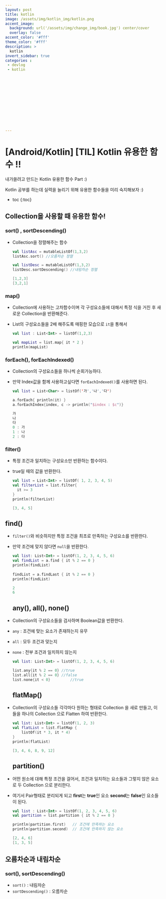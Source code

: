 ```yaml
---
layout: post
title: kotlin
image: /assets/img/kotlin_img/kotlin.png
accent_image: 
  background: url('/assets/img/change_img/book.jpg') center/cover
  overlay: false
accent_color: '#fff'
theme_color: '#fff'
description: >
  kotlin
invert_sidebar: true
categories :
 - devlog	
 - kotlin













---
```


# [Android/Kotlin] [TIL]  Kotlin 유용한 함수 !!

내가쓸려고 만드는 Kotlin 유용한 함수 Part :)

Kotlin 공부를 하는데 실력을 늘리기 위해 유용한 함수들을 미리 숙지해보자 :)



* toc
{:toc}
### 

## **Collection을 사용할 때 유용한 함수!**

### sort() , sortDescending()

- Collection을 정렬해주는 함수 

  ```kotlin
  val listAsc = mutableListOf(1,3,2)
  listAsc.sort() //오름차순 정렬
  
  val listDesc = mutableListOf(1,3,2)
  listDesc.sortDescending() //내림차순 정렬
  ```

  ```kotlin
  [1,2,3]
  [3,2,1]
  ```

### map()

- Collection에 사용하는 고차함수이며 각 구성요소들에 대해서 특정 식을 거친 후 새로운 Collection을 반환해준다.

- List의 구성요소들을 2배 해주도록 매핑한 모습으로 `it`을 통해서

  ```kotlin
  val list : List<Int> = listOf(1,2,3)
  
  val mapList = list.map{ it * 2 }
  println(mapList)
  ```

### forEach(), forEachIndexed()

- Collection의 구성요소들을 하나씩 순회가능하다.

- 만약 Index값을 함께 사용하고싶다면 `forEachIndexed()`를 사용하면 된다.

  ```kotlin
  val list = List<Char> = listOf('가','나','다')
  
  a.forEach{ println(it) }
  a.forEachIndex{index, c -> println("$index : $c")}
  ```

  ```kotlin
  가
  나
  다
  0 : 가
  1 : 나
  2 : 다
  ```

### filter()

- 특정 조건과 일치하는 구성요소만 반환하는 함수이다.

- true일 때의 값을 반환한다.

  ```kotlin
  val list = List<Int> = listOf( 1, 2, 3, 4, 5)
  val filterList = list.filter{
    it >= 3
  }
  println(filterList)
  ```

  ```kotlin
  [3, 4, 5]
  ```

  

## find()

- `filter()`와 비슷하지만 특정 조건을 최초로 만족하는 구성요소를 반환한다.

- 만약 조건에 맞지 않다면 `null`을 반환한다.

  ```kotlin
  val list: List<Int> = listOf(1, 2, 3, 4, 5, 6)
  val findList = a.find { it % 2 == 0 }
  println(findList)
    
  findList = a.findLast { it % 2 == 0 }
  println(findList)
  ```

  ```kotlin
  2
  6
  ```

  ## any(), all(), none()

- Collection의 구성요소들을 검사하며 Boolean값을 반환한다.

- `any` : 조건에 맞는 요소가 존재하는지 유무

- `all` : 모두 조건과 맞는지

- `none` : 전부 조건과 일치하지 않는지

  ```kotlin
  val list: List<Int> = listOf(1, 2, 3, 4, 5, 6)
  
  list.any{it % 2 == 0} //true
  list.all{it % 2 == 0} //false
  list.none{it < 0} 		//true
  ```



  ## flatMap()

- Collection의 구성요소들 각각마다 원하는 형태로 Collection 을 새로 만들고, 이들을 하나의 Collection 으로 Flatten 하여 반환한다.

  ```kotlin
  val list: List<Int> = listOf(1, 2, 3)
  val flatList = list.flatMap {
      listOf(it * 3, it * 4)
  }
  println(flatList)
  ```

  ```kotlin
  [3, 4, 6, 8, 9, 12]
  ```

  ## partition()

- 어떤 원소에 대해 특정 조건을 걸어서, 조건과 일치하는 요소들과 그렇지 않은 요소로 두 Collection 으로 분리한다.

- 여기서 Pair형태로 분리되게 되고 **first**는 **true**인 요소 **second**는 **false**인 요소들이 된다.

  ```kotlin
  val list : List<Int> = listOf(1, 2, 3, 4, 5, 6)
  val partition = list.partition { it % 2 == 0 }
  
  println(partition.first)   // 조건에 만족하는 요소
  println(partition.second)  // 조건에 만족하지 않는 요소
  ```

  ```kotlin
  [2, 4, 6]
  [1, 3, 5]
  ```



## 오름차순과 내림차순

### sort(), sortDescending()

- `sort()` : 내림차순
- `sortDescending()` : 오름차순
